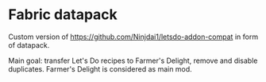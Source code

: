 # Fabric datapack

Custom version of https://github.com/Ninjdai1/letsdo-addon-compat in form of datapack.

Main goal: transfer Let's Do recipes to Farmer's Delight, remove and disable duplicates. Farmer's Delight is considered as main mod.